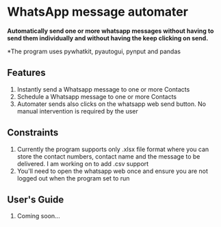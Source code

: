 
# WhatsApp message automater

**Automatically send one or more whatsapp messages without having to send them individually and without having the keep clicking on send.**

*The program uses pywhatkit, pyautogui, pynput and pandas

## Features

1. Instantly send a Whatsapp message to one or more Contacts
2. Schedule a Whatsapp message to one or more Contacts
3. Automater sends also clicks on the whatsapp web send button. No manual intervention is required by the user

## Constraints
1. Currently the program supports only .xlsx file format where you can store the contact numbers, contact name and the message to be delivered. I am working on to add .csv support
2. You'll need to open the whatsapp web once and ensure you are not logged out when the program set to run


## User's Guide
1. Coming soon...
